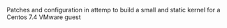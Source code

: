 Patches and configuration in attemp to build a small and static kernel for a Centos 7.4 VMware guest
